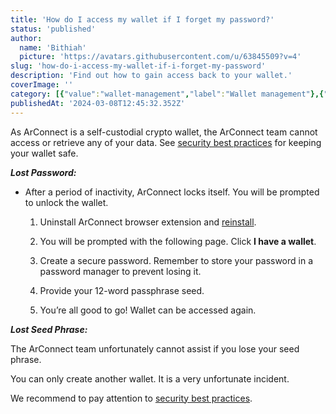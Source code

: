```yaml
---
title: 'How do I access my wallet if I forget my password?'
status: 'published'
author:
  name: 'Bithiah'
  picture: 'https://avatars.githubusercontent.com/u/63845509?v=4'
slug: 'how-do-i-access-my-wallet-if-i-forget-my-password'
description: 'Find out how to gain access back to your wallet.'
coverImage: ''
category: [{"value":"wallet-management","label":"Wallet management"},{"value":"pinned","label":"Pinned"}]
publishedAt: '2024-03-08T12:45:32.352Z'
---
```


As ArConnect is a self-custodial crypto wallet, the ArConnect team cannot access or retrieve any of your data. See [security best practices](https://www.notion.so/Security-Best-Practices-f6a81643c2694376ba433d123f63ce27?pvs=21) for keeping your wallet safe.

***Lost Password:***

- After a period of inactivity, ArConnect locks itself. You will be prompted to unlock the wallet.

    1. Uninstall ArConnect browser extension and [reinstall](https://www.notion.so/How-to-install-and-setup-ArConnect-bd56c8cf4d3949c8b8343534a5636547?pvs=21).

    2. You will be prompted with the following page. Click **I have a wallet**.

    3. Create a secure password. Remember to store your password in a password manager to prevent losing it.

    4. Provide your 12-word passphrase seed.

    5. You’re all good to go! Wallet can be accessed again.

    <!-- -->

***Lost Seed Phrase:***

The ArConnect team unfortunately cannot assist if you lose your seed phrase.

You can only create another wallet. It is a very unfortunate incident.

We recommend to pay attention to [security best practices](https://www.notion.so/Security-Best-Practices-f6a81643c2694376ba433d123f63ce27?pvs=21).

